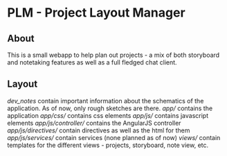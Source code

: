 # PLM - Project Layout Manager

## About
This is a small webapp to help plan out projects - a mix of both storyboard and notetaking features as well as a full fledged chat client.

## Layout
*dev\_notes* contain important information about the schematics of the application. As of now, only rough sketches are there.
*app/* contains the application
*app/css/* contains css elements
*app/js/* contains javascript elements
*app/js/controller/* contains the AngularJS controller
*app/js/directives/* contain directives as well as the html for them
*app/js/services/* contain services (none planned as of now)
*views/* contain templates for the different views - projects, storyboard, note view, etc.

